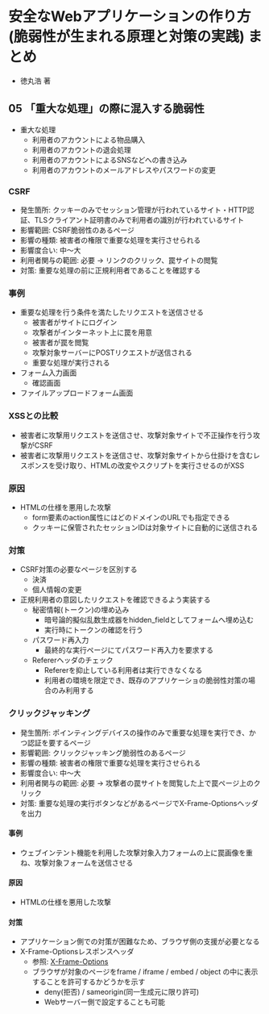 # 安全なWebアプリケーションの作り方(脆弱性が生まれる原理と対策の実践) まとめ
- 徳丸浩 著

## 05 「重大な処理」の際に混入する脆弱性
- 重大な処理
  - 利用者のアカウントによる物品購入
  - 利用者のアカウントの退会処理
  - 利用者のアカウントによるSNSなどへの書き込み
  - 利用者のアカウントのメールアドレスやパスワードの変更

### CSRF
- 発生箇所: クッキーのみでセッション管理が行われているサイト・HTTP認証、TLSクライアント証明書のみで利用者の識別が行われているサイト
- 影響範囲: CSRF脆弱性のあるページ
- 影響の種類: 被害者の権限で重要な処理を実行させられる
- 影響度合い: 中〜大
- 利用者関与の範囲: 必要 -> リンクのクリック、罠サイトの閲覧
- 対策: 重要な処理の前に正規利用者であることを確認する

### 事例
- 重要な処理を行う条件を満たしたリクエストを送信させる
  - 被害者がサイトにログイン
  - 攻撃者がインターネット上に罠を用意
  - 被害者が罠を閲覧
  - 攻撃対象サーバーにPOSTリクエストが送信される
  - 重要な処理が実行される
- フォーム入力画面
  - 確認画面
- ファイルアップロードフォーム画面

### XSSとの比較
- 被害者に攻撃用リクエストを送信させ、攻撃対象サイトで不正操作を行う攻撃がCSRF
- 被害者に攻撃用リクエストを送信させ、攻撃対象サイトから仕掛けを含むレスポンスを受け取り、HTMLの改変やスクリプトを実行させるのがXSS

### 原因
- HTMLの仕様を悪用した攻撃
  - form要素のaction属性にはどのドメインのURLでも指定できる
  - クッキーに保管されたセッションIDは対象サイトに自動的に送信される

### 対策
- CSRF対策の必要なページを区別する
  - 決済
  - 個人情報の変更
- 正規利用者の意図したリクエストを確認できるよう実装する
  - 秘密情報(トークン)の埋め込み
    - 暗号論的擬似乱数生成器をhidden_fieldとしてフォームへ埋め込む
    - 実行時にトークンの確認を行う
  - パスワード再入力
    - 最終的な実行ページにてパスワード再入力を要求する
  - Refererヘッダのチェック
    - Refererを抑止している利用者は実行できなくなる
    - 利用者の環境を限定でき、既存のアプリケーショの脆弱性対策の場合のみ利用する

### クリックジャッキング
- 発生箇所: ポインティングデバイスの操作のみで重要な処理を実行でき、かつ認証を要するページ
- 影響範囲: クリックジャッキング脆弱性のあるページ
- 影響の種類: 被害者の権限で重要な処理を実行させられる
- 影響度合い: 中〜大
- 利用者関与の範囲: 必要 -> 攻撃者の罠サイトを閲覧した上で罠ページ上のクリック
- 対策: 重要な処理の実行ボタンなどがあるページでX-Frame-Optionsヘッダを出力

#### 事例
- ウェブインテント機能を利用した攻撃対象入力フォームの上に罠画像を重ね、攻撃対象フォームを送信させる

#### 原因
- HTMLの仕様を悪用した攻撃

#### 対策
- アプリケーション側での対策が困難なため、ブラウザ側の支援が必要となる
- X-Frame-Optionsレスポンスヘッダ
  - 参照: [X-Frame-Options](https://developer.mozilla.org/ja/docs/Web/HTTP/X-Frame-Options)
  - ブラウザが対象のページをframe / iframe / embed / object の中に表示することを許可するかどうかを示す
    - deny(拒否) / sameorigin(同一生成元に限り許可)
    - Webサーバー側で設定することも可能
